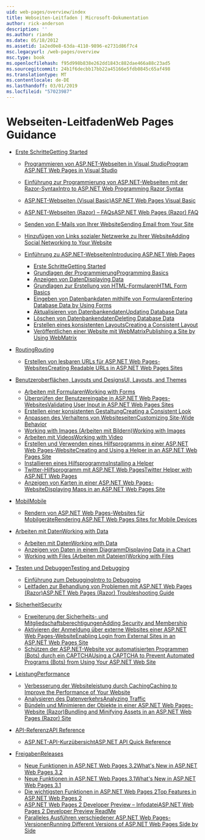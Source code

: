 ```yaml
---
uid: web-pages/overview/index
title: Webseiten-Leitfaden | Microsoft-Dokumentation
author: rick-anderson
description: ''
ms.author: riande
ms.date: 05/18/2012
ms.assetid: 1a2ed0e8-63da-4110-9896-e2731d86f7c4
msc.legacyurl: /web-pages/overview
msc.type: book
ms.openlocfilehash: f95d998b838e262dd1843c882dae466a88c23ad5
ms.sourcegitcommit: 24b1f6decbb17bb22a45166e5fdb0845c65af498
ms.translationtype: MT
ms.contentlocale: de-DE
ms.lasthandoff: 03/01/2019
ms.locfileid: "57023987"
---
```

<a name="web-pages-guidance"></a><span data-ttu-id="0da1e-102">Webseiten-Leitfaden</span><span class="sxs-lookup"><span data-stu-id="0da1e-102">Web Pages Guidance</span></span>
====================
- [<span data-ttu-id="0da1e-103">Erste Schritte</span><span class="sxs-lookup"><span data-stu-id="0da1e-103">Getting Started</span></span>](getting-started/index.md)

    - [<span data-ttu-id="0da1e-104">Programmieren von ASP.NET-Webseiten in Visual Studio</span><span class="sxs-lookup"><span data-stu-id="0da1e-104">Program ASP.NET Web Pages in Visual Studio</span></span>](getting-started/program-asp-net-web-pages-in-visual-studio.md)
    - [<span data-ttu-id="0da1e-105">Einführung zur Programmierung von ASP.NET-Webseiten mit der Razor-Syntax</span><span class="sxs-lookup"><span data-stu-id="0da1e-105">Intro to ASP.NET Web Programming Razor Syntax</span></span>](getting-started/introducing-razor-syntax-c.md)
    - [<span data-ttu-id="0da1e-106">ASP.NET-Webseiten (Visual Basic)</span><span class="sxs-lookup"><span data-stu-id="0da1e-106">ASP.NET Web Pages Visual Basic</span></span>](getting-started/introducing-razor-syntax-vb.md)
    - [<span data-ttu-id="0da1e-107">ASP.NET-Webseiten (Razor) – FAQs</span><span class="sxs-lookup"><span data-stu-id="0da1e-107">ASP.NET Web Pages (Razor) FAQ</span></span>](getting-started/aspnet-web-pages-razor-faq.md)
    - [<span data-ttu-id="0da1e-108">Senden von E-Mails von Ihrer Website</span><span class="sxs-lookup"><span data-stu-id="0da1e-108">Sending Email from Your Site</span></span>](getting-started/11-adding-email-to-your-web-site.md)
    - [<span data-ttu-id="0da1e-109">Hinzufügen von Links sozialer Netzwerke zu Ihrer Website</span><span class="sxs-lookup"><span data-stu-id="0da1e-109">Adding Social Networking to Your Website</span></span>](getting-started/13-adding-social-networking-to-your-web-site.md)
    - [<span data-ttu-id="0da1e-110">Einführung zu ASP.NET-Webseiten</span><span class="sxs-lookup"><span data-stu-id="0da1e-110">Introducing ASP.NET Web Pages</span></span>](getting-started/introducing-aspnet-web-pages-2/index.md)

        - [<span data-ttu-id="0da1e-111">Erste Schritte</span><span class="sxs-lookup"><span data-stu-id="0da1e-111">Getting Started</span></span>](getting-started/introducing-aspnet-web-pages-2/getting-started.md)
        - [<span data-ttu-id="0da1e-112">Grundlagen der Programmierung</span><span class="sxs-lookup"><span data-stu-id="0da1e-112">Programming Basics</span></span>](getting-started/introducing-aspnet-web-pages-2/intro-to-web-pages-programming.md)
        - [<span data-ttu-id="0da1e-113">Anzeigen von Daten</span><span class="sxs-lookup"><span data-stu-id="0da1e-113">Displaying Data</span></span>](getting-started/introducing-aspnet-web-pages-2/displaying-data.md)
        - [<span data-ttu-id="0da1e-114">Grundlagen zur Erstellung von HTML-Formularen</span><span class="sxs-lookup"><span data-stu-id="0da1e-114">HTML Form Basics</span></span>](getting-started/introducing-aspnet-web-pages-2/form-basics.md)
        - [<span data-ttu-id="0da1e-115">Eingeben von Datenbankdaten mithilfe von Formularen</span><span class="sxs-lookup"><span data-stu-id="0da1e-115">Entering Database Data by Using Forms</span></span>](getting-started/introducing-aspnet-web-pages-2/entering-data.md)
        - [<span data-ttu-id="0da1e-116">Aktualisieren von Datenbankendaten</span><span class="sxs-lookup"><span data-stu-id="0da1e-116">Updating Database Data</span></span>](getting-started/introducing-aspnet-web-pages-2/updating-data.md)
        - [<span data-ttu-id="0da1e-117">Löschen von Datenbankendaten</span><span class="sxs-lookup"><span data-stu-id="0da1e-117">Deleting Database Data</span></span>](getting-started/introducing-aspnet-web-pages-2/deleting-data.md)
        - [<span data-ttu-id="0da1e-118">Erstellen eines konsistenten Layouts</span><span class="sxs-lookup"><span data-stu-id="0da1e-118">Creating a Consistent Layout</span></span>](getting-started/introducing-aspnet-web-pages-2/layouts.md)
        - [<span data-ttu-id="0da1e-119">Veröffentlichen einer Website mit WebMatrix</span><span class="sxs-lookup"><span data-stu-id="0da1e-119">Publishing a Site by Using WebMatrix</span></span>](getting-started/introducing-aspnet-web-pages-2/publishing.md)
- [<span data-ttu-id="0da1e-120">Routing</span><span class="sxs-lookup"><span data-stu-id="0da1e-120">Routing</span></span>](routing/index.md)

    - [<span data-ttu-id="0da1e-121">Erstellen von lesbaren URLs für ASP.NET Web Pages-Websites</span><span class="sxs-lookup"><span data-stu-id="0da1e-121">Creating Readable URLs in ASP.NET Web Pages Sites</span></span>](routing/creating-readable-urls-in-aspnet-web-pages-sites.md)
- [<span data-ttu-id="0da1e-122">Benutzeroberflächen, Layouts und Designs</span><span class="sxs-lookup"><span data-stu-id="0da1e-122">UI, Layouts, and Themes</span></span>](ui-layouts-and-themes/index.md)

    - [<span data-ttu-id="0da1e-123">Arbeiten mit Formularen</span><span class="sxs-lookup"><span data-stu-id="0da1e-123">Working with Forms</span></span>](ui-layouts-and-themes/4-working-with-forms.md)
    - [<span data-ttu-id="0da1e-124">Überprüfen der Benutzereingabe in ASP.NET Web Pages-Websites</span><span class="sxs-lookup"><span data-stu-id="0da1e-124">Validating User Input in ASP.NET Web Pages Sites</span></span>](ui-layouts-and-themes/validating-user-input-in-aspnet-web-pages-sites.md)
    - [<span data-ttu-id="0da1e-125">Erstellen einer konsistenten Gestaltung</span><span class="sxs-lookup"><span data-stu-id="0da1e-125">Creating a Consistent Look</span></span>](ui-layouts-and-themes/3-creating-a-consistent-look.md)
    - [<span data-ttu-id="0da1e-126">Anpassen des Verhaltens von Websiteseiten</span><span class="sxs-lookup"><span data-stu-id="0da1e-126">Customizing Site-Wide Behavior</span></span>](ui-layouts-and-themes/18-customizing-site-wide-behavior.md)
    - [<span data-ttu-id="0da1e-127">Working with Images (Arbeiten mit Bildern)</span><span class="sxs-lookup"><span data-stu-id="0da1e-127">Working with Images</span></span>](ui-layouts-and-themes/9-working-with-images.md)
    - [<span data-ttu-id="0da1e-128">Arbeiten mit Videos</span><span class="sxs-lookup"><span data-stu-id="0da1e-128">Working with Video</span></span>](ui-layouts-and-themes/10-working-with-video.md)
    - [<span data-ttu-id="0da1e-129">Erstellen und Verwenden eines Hilfsprogramms in einer ASP.NET Web Pages-Website</span><span class="sxs-lookup"><span data-stu-id="0da1e-129">Creating and Using a Helper in an ASP.NET Web Pages Site</span></span>](ui-layouts-and-themes/creating-and-using-a-helper-in-an-aspnet-web-pages-site.md)
    - [<span data-ttu-id="0da1e-130">Installieren eines Hilfsprogramms</span><span class="sxs-lookup"><span data-stu-id="0da1e-130">Installing a Helper</span></span>](ui-layouts-and-themes/installing-helpers.md)
    - [<span data-ttu-id="0da1e-131">Twitter-Hilfsprogramm mit ASP.NET Web Pages</span><span class="sxs-lookup"><span data-stu-id="0da1e-131">Twitter Helper with ASP.NET Web Pages</span></span>](ui-layouts-and-themes/twitter-helper.md)
    - [<span data-ttu-id="0da1e-132">Anzeigen von Karten in einer ASP.NET Web Pages-Website</span><span class="sxs-lookup"><span data-stu-id="0da1e-132">Displaying Maps in an ASP.NET Web Pages Site</span></span>](ui-layouts-and-themes/displaying-maps-in-an-aspnet-web-pages-site.md)
- [<span data-ttu-id="0da1e-133">Mobil</span><span class="sxs-lookup"><span data-stu-id="0da1e-133">Mobile</span></span>](mobile/index.md)

    - [<span data-ttu-id="0da1e-134">Rendern von ASP.NET Web Pages-Websites für Mobilgeräte</span><span class="sxs-lookup"><span data-stu-id="0da1e-134">Rendering ASP.NET Web Pages Sites for Mobile Devices</span></span>](mobile/rendering-aspnet-web-pages-sites-for-mobile-devices.md)
- [<span data-ttu-id="0da1e-135">Arbeiten mit Daten</span><span class="sxs-lookup"><span data-stu-id="0da1e-135">Working with Data</span></span>](data/index.md)

    - [<span data-ttu-id="0da1e-136">Arbeiten mit Daten</span><span class="sxs-lookup"><span data-stu-id="0da1e-136">Working with Data</span></span>](data/5-working-with-data.md)
    - [<span data-ttu-id="0da1e-137">Anzeigen von Daten in einem Diagramm</span><span class="sxs-lookup"><span data-stu-id="0da1e-137">Displaying Data in a Chart</span></span>](data/7-displaying-data-in-a-chart.md)
    - [<span data-ttu-id="0da1e-138">Working with Files (Arbeiten mit Dateien)</span><span class="sxs-lookup"><span data-stu-id="0da1e-138">Working with Files</span></span>](data/working-with-files.md)
- [<span data-ttu-id="0da1e-139">Testen und Debuggen</span><span class="sxs-lookup"><span data-stu-id="0da1e-139">Testing and Debugging</span></span>](testing-and-debugging/index.md)

    - [<span data-ttu-id="0da1e-140">Einführung zum Debugging</span><span class="sxs-lookup"><span data-stu-id="0da1e-140">Intro to Debugging</span></span>](testing-and-debugging/introduction-to-debugging.md)
    - [<span data-ttu-id="0da1e-141">Leitfaden zur Behandlung von Problemen mit ASP.NET Web Pages (Razor)</span><span class="sxs-lookup"><span data-stu-id="0da1e-141">ASP.NET Web Pages (Razor) Troubleshooting Guide</span></span>](testing-and-debugging/aspnet-web-pages-razor-troubleshooting-guide.md)
- [<span data-ttu-id="0da1e-142">Sicherheit</span><span class="sxs-lookup"><span data-stu-id="0da1e-142">Security</span></span>](security/index.md)

    - [<span data-ttu-id="0da1e-143">Erweiterung der Sicherheits- und Mitgliedschaftsberechtigungen</span><span class="sxs-lookup"><span data-stu-id="0da1e-143">Adding Security and Membership</span></span>](security/16-adding-security-and-membership.md)
    - [<span data-ttu-id="0da1e-144">Aktivieren der Anmeldung über externe Websites einer ASP.NET Web Pages-Website</span><span class="sxs-lookup"><span data-stu-id="0da1e-144">Enabling Login from External Sites in an ASP.NET Web Pages Site</span></span>](security/enabling-login-from-external-sites-in-an-aspnet-web-pages-site.md)
    - [<span data-ttu-id="0da1e-145">Schützen der ASP.NET-Website vor automatisierten Programmen (Bots) durch ein CAPTCHA</span><span class="sxs-lookup"><span data-stu-id="0da1e-145">Using a CAPTCHA to Prevent Automated Programs (Bots) from Using Your ASP.NET Web Site</span></span>](security/using-a-catpcha-to-prevent-automated-programs-bots-from-using-your-aspnet-web-site.md)
- [<span data-ttu-id="0da1e-146">Leistung</span><span class="sxs-lookup"><span data-stu-id="0da1e-146">Performance</span></span>](performance-and-traffic/index.md)

    - [<span data-ttu-id="0da1e-147">Verbesserung der Websiteleistung durch Caching</span><span class="sxs-lookup"><span data-stu-id="0da1e-147">Caching to Improve the Performance of Your Website</span></span>](performance-and-traffic/15-caching-to-improve-the-performance-of-your-website.md)
    - [<span data-ttu-id="0da1e-148">Analysieren des Datenverkehrs</span><span class="sxs-lookup"><span data-stu-id="0da1e-148">Analyzing Traffic</span></span>](performance-and-traffic/14-analyzing-traffic.md)
    - [<span data-ttu-id="0da1e-149">Bündeln und Minimieren der Objekte in einer ASP.NET Web Pages-Website (Razor)</span><span class="sxs-lookup"><span data-stu-id="0da1e-149">Bundling and Minifying Assets in an ASP.NET Web Pages (Razor) Site</span></span>](performance-and-traffic/bundling-and-minifying-assets-in-an-aspnet-web-pages-razor-site.md)
- [<span data-ttu-id="0da1e-150">API-Referenz</span><span class="sxs-lookup"><span data-stu-id="0da1e-150">API Reference</span></span>](api-reference/index.md)

    - [<span data-ttu-id="0da1e-151">ASP.NET-API-Kurzübersicht</span><span class="sxs-lookup"><span data-stu-id="0da1e-151">ASP.NET API Quick Reference</span></span>](api-reference/asp-net-web-pages-api-reference.md)
- [<span data-ttu-id="0da1e-152">Freigaben</span><span class="sxs-lookup"><span data-stu-id="0da1e-152">Releases</span></span>](releases/index.md)

    - [<span data-ttu-id="0da1e-153">Neue Funktionen in ASP.NET Web Pages 3.2</span><span class="sxs-lookup"><span data-stu-id="0da1e-153">What's New in ASP.NET Web Pages 3.2</span></span>](releases/whats-new-in-aspnet-web-pages-32.md)
    - [<span data-ttu-id="0da1e-154">Neue Funktionen in ASP.NET Web Pages 3.1</span><span class="sxs-lookup"><span data-stu-id="0da1e-154">What's New in ASP.NET Web Pages 3.1</span></span>](releases/whats-new-aspnet-web-pages-31.md)
    - [<span data-ttu-id="0da1e-155">Die wichtigsten Funktionen in ASP.NET Web Pages 2</span><span class="sxs-lookup"><span data-stu-id="0da1e-155">Top Features in ASP.NET Web Pages 2</span></span>](releases/top-features-in-web-pages-2.md)
    - [<span data-ttu-id="0da1e-156">ASP.NET Web Pages 2 Developer Preview – Infodatei</span><span class="sxs-lookup"><span data-stu-id="0da1e-156">ASP.NET Web Pages 2 Developer Preview ReadMe</span></span>](releases/aspnet-web-pages-2-developer-preview-readme.md)
    - [<span data-ttu-id="0da1e-157">Paralleles Ausführen verschiedener ASP.NET Web Pages-Versionen</span><span class="sxs-lookup"><span data-stu-id="0da1e-157">Running Different Versions of ASP.NET Web Pages Side by Side</span></span>](releases/running-v1-and-v2-sites-side-by-side.md)
